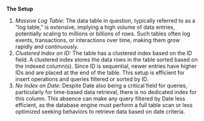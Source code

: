 **The Setup**
1. *Massive Log Table:* The data table in question, typically referred to as a "log table," is extensive, implying a high volume of data entries, potentially scaling to millions or billions of rows. Such tables often log events, transactions, or interactions over time, making them grow rapidly and continuously.
2. *Clustered Index on ID:* The table has a clustered index based on the ID field. A clustered index stores the data rows in the table sorted based on the indexed column(s). Since ID is sequential, newer entries have higher IDs and are placed at the end of the table. This setup is efficient for insert operations and queries filtered or sorted by ID.
3. *No Index on Date:* Despite Date also being a critical field for queries, particularly for time-based data retrieval, there is no dedicated index for this column. This absence can make any query filtered by Date less efficient, as the database engine must perform a full table scan or less optimized seeking behaviors to retrieve data based on date criteria.
